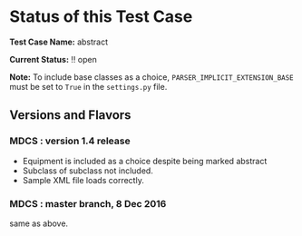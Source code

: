 # Status of this Test Case

**Test Case Name:** abstract

**Current Status:** :bangbang: open

**Note:** To include base classes as a choice,
  `PARSER_IMPLICIT_EXTENSION_BASE` must be set to `True` in the
  `settings.py` file.  

## Versions and Flavors

### MDCS : version 1.4 release

*  Equipment is included as a choice despite being marked abstract
*  Subclass of subclass not included.
*  Sample XML file loads correctly.

### MDCS : master branch, 8 Dec 2016

same as above.

